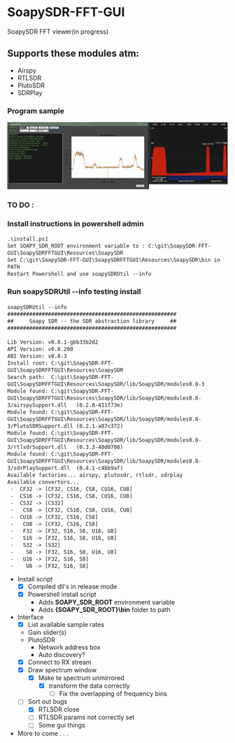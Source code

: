 # SoapySDR-FFT-GUI

SoapySDR FFT viewer(in progress)

## Supports these modules atm: 

 - Airspy
 - RTLSDR
 - PlutoSDR
 - SDRPlay 

### Program sample
![Screen](./SoapySDRFFTGUI/images/OnlineWBVSLocal.png)
### TO DO :

### Install instructions in powershell admin

```shell
.\install.ps1
Set SOAPY_SDR_ROOT environment variable to : C:\git\SoapySDR-FFT-GUI\SoapySDRFFTGUI\Resources\SoapySDR
Set C:\git\SoapySDR-FFT-GUI\SoapySDRFFTGUI\Resources\SoapySDR\bin in PATH
Restart Powershell and use soapySDRUtil --info
```
### Run soapySDRUtil --info testing install
```shell
soapySDRUtil --info
######################################################
##     Soapy SDR -- the SDR abstraction library     ##
######################################################

Lib Version: v0.8.1-gbb33b2d2
API Version: v0.8.200
ABI Version: v0.8-3
Install root: C:\git\SoapySDR-FFT-GUI\SoapySDRFFTGUI\Resources\SoapySDR
Search path:  C:\git\SoapySDR-FFT-GUI\SoapySDRFFTGUI\Resources\SoapySDR/lib/SoapySDR/modules0.8-3
Module found: C:\git\SoapySDR-FFT-GUI\SoapySDRFFTGUI\Resources\SoapySDR/lib/SoapySDR/modules0.8-3/airspySupport.dll   (0.2.0-411f73e)
Module found: C:\git\SoapySDR-FFT-GUI\SoapySDRFFTGUI\Resources\SoapySDR/lib/SoapySDR/modules0.8-3/PlutoSDRSupport.dll (0.2.1-a07c372)
Module found: C:\git\SoapySDR-FFT-GUI\SoapySDRFFTGUI\Resources\SoapySDR/lib/SoapySDR/modules0.8-3/rtlsdrSupport.dll   (0.3.3-40d0708)
Module found: C:\git\SoapySDR-FFT-GUI\SoapySDRFFTGUI\Resources\SoapySDR/lib/SoapySDR/modules0.8-3/sdrPlaySupport.dll  (0.4.1-c4bb9af)
Available factories... airspy, plutosdr, rtlsdr, sdrplay
Available converters...
 -  CF32 -> [CF32, CS16, CS8, CU16, CU8]
 -  CS16 -> [CF32, CS16, CS8, CU16, CU8]
 -  CS32 -> [CS32]
 -   CS8 -> [CF32, CS16, CS8, CU16, CU8]
 -  CU16 -> [CF32, CS16, CS8]
 -   CU8 -> [CF32, CS16, CS8]
 -   F32 -> [F32, S16, S8, U16, U8]
 -   S16 -> [F32, S16, S8, U16, U8]
 -   S32 -> [S32]
 -    S8 -> [F32, S16, S8, U16, U8]
 -   U16 -> [F32, S16, S8]
 -    U8 -> [F32, S16, S8]
```
  - Install script
    - [x] Compiled dll's in release mode
    - [x] Powershell install script
      - Adds **SOAPY_SDR_ROOT** environment variable
      - Adds **{SOAPY_SDR_ROOT}\bin** folder to path 
  - Interface
    - [x] List available sample rates
    - Gain slider(s)
    - PlutoSDR
      - Network address box
      - Auto discovery?
    - [x] Connect to RX stream 
    - [x] Draw spectrum window 
      - [x] Make te spectrum unmirrored 
        - [x] transform the data correctly
          - [ ] Fix the overlapping of frequency bins
    - [ ] Sort out bugs
      - [x] RTLSDR close
      - [ ] RTLSDR params not correctly set
      - [ ] Some gui things
  - More to come . . .